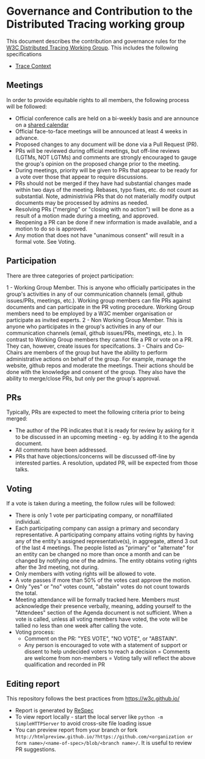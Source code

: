 # Governance and Contribution to the Distributed Tracing working group

This document describes the contribution and governance rules for the [W3C Distributed Tracing Working Group](https://www.w3.org/2018/distributed-tracing/). This includes the following specifications

- [Trace Context](https://github.com/w3c/trace-context)

## Meetings
In order to provide equitable rights to all members, the following process will be followed:

- Official conference calls are held on a bi-weekly basis and are announce on a [shared calendar](https://calendar.google.com/calendar/embed?src=dynatrace.com_5a09qhua6fh7jb23h7vdjg6veg%40group.calendar.google.com)
- Official face-to-face meetings will be announced at least 4 weeks in advance.
- Proposed changes to any document will be done via a Pull Request (PR).
- PRs will be reviewed during official meetings, but off-line reviews (LGTMs, NOT LGTMs) and comments are strongly encouraged to gauge the group's opinion on the proposed change prior to the meeting.
- During meetings, priority will be given to PRs that appear to be ready for a vote over those that appear to require discussions.
- PRs should not be merged if they have had substantial changes made within two days of the meeting. Rebases, typo fixes, etc. do not count as substantial. Note, administrivia PRs that do not materially modify output documents may be processed by admins as needed.
- Resolving PRs ("merging" or "closing with no action") will be done as a result of a motion made during a meeting, and approved.
- Reopening a PR can be done if new information is made available, and a motion to do so is approved.
- Any motion that does not have "unanimous consent" will result in a formal vote. See Voting.


## Participation
There are three categories of project participation:

1 - Working Group Member. This is anyone who officially participates in the group's activities in any of our communication channels (email, github issues/PRs, meetings, etc.). Working group members can file PRs against documents and can participate in the PR voting procedure. Working Group members need to be employed by a W3C member organisation or participate as invited experts. 
2 - Non Working Group Member. This is anyone who  participates in the group's activities in any of our communication channels (email, github issues/PRs, meetings, etc.). In contrast to Working Group members they cannot file a PR or vote on a PR. They can, however, create issues for specifcations. 
3 - Chairs and Co-Chairs are members of the group but have the ability to perform administrative actions on behalf of the group. For example, manage the website, github repos and moderate the meetings. Their actions should be done with the knowledge and consent of the group. They also have the ability to merge/close PRs, but only per the group's approval. 

## PRs
Typically, PRs are expected to meet the following criteria prior to being merged:

- The author of the PR indicates that it is ready for review by asking for it to be discussed in an upcoming meeting - eg. by adding it to the agenda document.
- All comments have been addressed.
- PRs that have objections/concerns will be discussed off-line by interested parties. A resolution, updated PR, will be expected from those talks.

## Voting
If a vote is taken during a meeting, the follow rules will be followed:

- There is only 1 vote per participating company, or nonaffiliated individual.
- Each participating company can assign a primary and secondary representative.
A participating company attains voting rights by having any of the entity's assigned representative(s), in aggregate, attend 3 out of the last 4 meetings. The people listed as "primary" or "alternate" for an entity can be changed no more than once a month and can be changed by notifying one of the admins. The entity obtains voting rights after the 3rd meeting, not during.
- Only members with voting rights will be allowed to vote.
- A vote passes if more than 50% of the votes cast approve the motion.
- Only "yes" or "no" votes count, "abstain" votes do not count towards the total.
- Meeting attendance will be formally tracked here. Members must acknowledge their presence verbally, meaning, adding yourself to the "Attendees" section of the Agenda document is not sufficient.
When a vote is called, unless all voting members have voted, the vote will be tallied no less than one week after calling the vote.
- Voting process:
   - Comment on the PR: "YES VOTE", "NO VOTE", or "ABSTAIN".
   - Any person is encouraged to vote with a statement of support or dissent to help undecided voters to reach a decision
   = Comments are welcome from non-members
   = Voting tally will reflect the above qualification and recorded in PR



## Editing report

This repository follows the best practices from https://w3c.github.io/

- Report is generated by [ReSpec](https://github.com/w3c/respec/wiki)
- To view report locally - start the local server like `python -m SimpleHTTPServer` to avoid cross-site file loading issue
- You can preview report from your branch or fork `http://htmlpreview.github.io/?https://github.com/<organization or form name>/<name-of-spec>/blob/<branch name>/`. It is useful to review PR suggestions.
